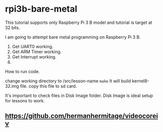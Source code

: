 # rpi3b-bare-metal

This tutorial supports only Raspberry Pi 3 B model and tutorial is target at 32 bits.

I am going to attempt bare metal programming on Raspberry Pi 3 B.

1. Get UART0 working.
2. Get ARM Timer working.
3. Get Interrupt working.
4.

How to run code.

change working directory to /src/lesson-name
`make` It will build kernel8-32.img file.
copy this file to sd card.

It's important to check files in Disk Image folder. Disk Image is ideal setup for lessons to work.

## https://github.com/hermanhermitage/videocoreiv
